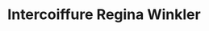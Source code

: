 ---
title: "Intercoiffure Regina Winkler"
url: /schwerte/intercoiffure-regina-winkler/
shop: Friseur
---